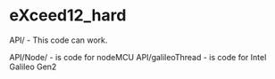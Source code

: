 # eXceed12_hard

API/ - This code can work.

API/Node/ - is code for nodeMCU
API/galileoThread - is code for Intel Galileo Gen2
